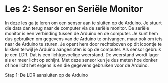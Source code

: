 # Les 2: Sensor en Seriële Monitor
In deze les ga je leren om een sensor aan te sluiten op de Arduino. Je stuurt die data dan terug naar de computer via de seriële monitor. De seriële monitor is een verbinding tussen de Arduino en de computer. Je kunt hem dus gebruiken om gegevens van de Arduino te ontvangen, maar ook om iets naar de Arduino te sturen. Je opent hem door rechtsboven op dit icoontje te klikken terwijl je Arduino aangesloten is op de computer.
Als sensor gebruik je een LDR. Dat is een lichtgevoelige weerstand. De weerstand wordt lager als er meer licht op schijnt. Met deze sensor kun je dus meten hoe donker of hoe licht het ergens is en die gegevens gebruiken voor de Arduino.

Stap 1: De LDR aansluiten op de Arduino 
